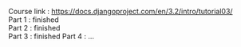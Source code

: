 Course link : https://docs.djangoproject.com/en/3.2/intro/tutorial03/  
Part 1 : finished  
Part 2 : finished  
Part 3 : finished
Part 4 : ...
